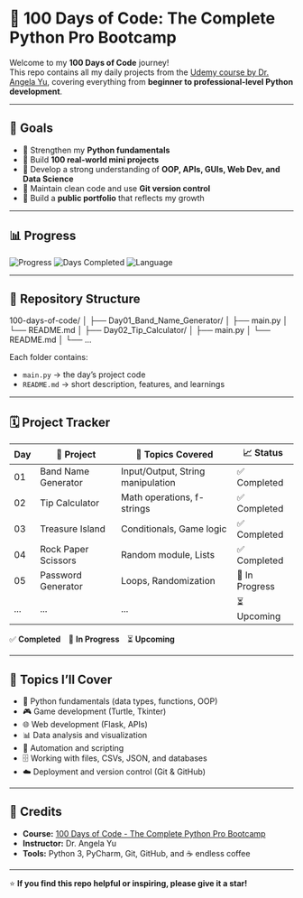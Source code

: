 # 🐍 100 Days of Code: The Complete Python Pro Bootcamp

Welcome to my **100 Days of Code** journey!  
This repo contains all my daily projects from the [Udemy course by Dr. Angela Yu](https://www.udemy.com/course/100-days-of-code/), covering everything from **beginner to professional-level Python development**.

---

## 🎯 Goals

- 💪 Strengthen my **Python fundamentals**
- 🧩 Build **100 real-world mini projects**
- 🧠 Develop a strong understanding of **OOP, APIs, GUIs, Web Dev, and Data Science**
- 🧾 Maintain clean code and use **Git version control**
- 🚀 Build a **public portfolio** that reflects my growth

---

## 📊 Progress

![Progress](https://img.shields.io/badge/Progress-5%25-brightgreen?style=for-the-badge)
![Days Completed](https://img.shields.io/badge/Days%20Completed-5%2F100-blue?style=for-the-badge)
![Language](https://img.shields.io/badge/Python-3.12-yellow?style=for-the-badge&logo=python)

---

## 📂 Repository Structure

100-days-of-code/
│
├── Day01_Band_Name_Generator/
│ ├── main.py
│ └── README.md
│
├── Day02_Tip_Calculator/
│ ├── main.py
│ └── README.md
│
└── ...


Each folder contains:
- `main.py` → the day’s project code  
- `README.md` → short description, features, and learnings  

---

## 🗓️ Project Tracker

| Day | 🧩 Project | 🧠 Topics Covered | 📈 Status |
|-----|-------------|------------------|------------|
| 01 | Band Name Generator | Input/Output, String manipulation | ✅ Completed |
| 02 | Tip Calculator | Math operations, f-strings | ✅ Completed |
| 03 | Treasure Island | Conditionals, Game logic | ✅ Completed |
| 04 | Rock Paper Scissors | Random module, Lists | ✅ Completed |
| 05 | Password Generator | Loops, Randomization | 🔄 In Progress |
| ... | ... | ... | ⏳ Upcoming |

✅ **Completed** 🔄 **In Progress** ⏳ **Upcoming**

---

## 🧠 Topics I’ll Cover

- 🐍 Python fundamentals (data types, functions, OOP)  
- 🎮 Game development (Turtle, Tkinter)  
- 🌐 Web development (Flask, APIs)  
- 📊 Data analysis and visualization  
- 🧠 Automation and scripting  
- 🗄️ Working with files, CSVs, JSON, and databases  
- ☁️ Deployment and version control (Git & GitHub)  

---

## 🙌 Credits

- **Course:** [100 Days of Code - The Complete Python Pro Bootcamp](https://www.udemy.com/course/100-days-of-code/)  
- **Instructor:** Dr. Angela Yu  
- **Tools:** Python 3, PyCharm, Git, GitHub, and ☕ endless coffee

---

⭐ **If you find this repo helpful or inspiring, please give it a star!**
